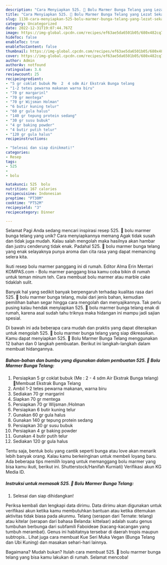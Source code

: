 ```yaml
---
description: "Cara Menyiapkan 525. 🥧 Bolu Marmer Bunga Telang yang Lezat Sekali, Mantap"
title: "Cara Menyiapkan 525. 🥧 Bolu Marmer Bunga Telang yang Lezat Sekali, Mantap"
slug: 1138-cara-menyiapkan-525-bolu-marmer-bunga-telang-yang-lezat-sekali-mantap
category: Uncategorized
date: 2022-12-31T19:07:44.767Z
image: https://img-global.cpcdn.com/recipes/ef63ae5da6501b05/680x482cq70/525-bolu-marmer-bunga-telang-foto-resep-utama.jpg
hideToc: false
enableToc: true
enableTocContent: false
thumbnail: https://img-global.cpcdn.com/recipes/ef63ae5da6501b05/680x482cq70/525-bolu-marmer-bunga-telang-foto-resep-utama.jpg
cover: https://img-global.cpcdn.com/recipes/ef63ae5da6501b05/680x482cq70/525-bolu-marmer-bunga-telang-foto-resep-utama.jpg
author: Admin
authorAv: notfound
ratingvalue: 3.6
reviewcount: 25
recipeingredient:
- "5 gr coklat bubuk Me  2  4 sdm Air Ekstrak Bunga telang                      Membuat Ekstrak Bunga Telang"
- "1-2 tetes pewarna makanan warna biru"
- "70 gr margarinl"
- "70 gr mentega"
- "70 gr Wijsman Holman"
- "6 butir kuning telur"
- "60 gr gula halus"
- "140 gr tepung protein sedang"
- "30 gr susu bubuk"
- "4 gr baking powder"
- "4 butir putih telur"
- "120 gr gula halus"
recipeinstructions:

- "Selesai dan siap dinikmati!"
categories:
- Resep
tags:
- 525
- 
- bolu

katakunci: 525  bolu 
nutrition: 167 calories
recipecuisine: Indonesian
preptime: "PT30M"
cooktime: "PT52M"
recipeyield: "3"
recipecategory: Dinner

---
```



Selamat Pagi Anda sedang mencari inspirasi resep 525. 🥧 bolu marmer bunga telang yang unik? Cara menyiapkannya memang Agak tidak susah dan tidak juga mudah. Kalau salah mengolah maka hasilnya akan hambar dan justru cenderung tidak enak. Padahal 525. 🥧 bolu marmer bunga telang yang enak selayaknya punya aroma dan cita rasa yang dapat memancing selera kita.


Ikuti resep bolu marmer panggang ini di rumah. Editor Alma Erin Mentari KOMPAS.com - Bolu marmer panggang bisa kamu coba bikin di rumah untuk teman minum teh. Cara membuat bolu marmer atau marble cake tidaklah sulit.

Banyak hal yang sedikit banyak berpengaruh terhadap kualitas rasa dari 525. 🥧 bolu marmer bunga telang, mulai dari jenis bahan, kemudian pemilihan bahan segar hingga cara mengolah dan menyajikannya. Tak perlu pusing kalau hendak menyiapkan 525. 🥧 bolu marmer bunga telang enak di rumah, karena asal sudah tahu triknya maka hidangan ini mampu jadi sajian spesial.


Di bawah ini ada beberapa cara mudah dan praktis yang dapat diterapkan untuk mengolah 525. 🥧 bolu marmer bunga telang yang siap dikreasikan. Kamu dapat menyiapkan 525. 🥧 Bolu Marmer Bunga Telang menggunakan 12 bahan dan 0 langkah pembuatan. Berikut ini langkah-langkah dalam membuat hidangannya.

<!--inarticleads1-->

##### Bahan-bahan dan bumbu yang digunakan dalam pembuatan 525. 🥧 Bolu Marmer Bunga Telang:

1. Persiapkan 5 gr coklat bubuk (Me : 2 - 4 sdm Air Ekstrak Bunga telang)                      🌼Membuat Ekstrak Bunga Telang
1. Ambil 1-2 tetes pewarna makanan, warna biru
1. Sediakan 70 gr margarinl
1. Siapkan 70 gr mentega
1. Persiapkan 70 gr Wijsman /Holman
1. Persiapkan 6 butir kuning telur
1. Gunakan 60 gr gula halus
1. Gunakan 140 gr tepung protein sedang
1. Persiapkan 30 gr susu bubuk
1. Persiapkan 4 gr baking powder
1. Gunakan 4 butir putih telur
1. Sediakan 120 gr gula halus


Tentu saja, bentuk bolu yang cantik seperti bunga atau love akan menarik lebih banyak orang. Kalau kamu berkeinginan untuk membeli loyang baru. Ada beberapa tips memilih loyang untuk memanggang bolu marmer yang bisa kamu ikuti, berikut ini. Shutterstock/Hanifah Kurniati) Verifikasi akun KG Media ID. 

<!--inarticleads2-->

##### Instruksi untuk memasak 525. 🥧 Bolu Marmer Bunga Telang:


1. Selesai dan siap dihidangkan!

Periksa kembali dan lengkapi data dirimu. Data dirimu akan digunakan untuk verifikasi akun ketika kamu membutuhkan bantuan atau ketika ditemukan aktivitas tidak biasa pada akunmu. Telang (serapan dari Ternate: telang) atau kitelar (serapan dari bahasa Belanda: kittelaar) adalah suatu genus tumbuhan berbunga dari subfamili Faboideae (kacang-kacangan yang tumbuh merambat). Genus ini habitatnya tersebar di daerah tropis maupun subtropis.. Lihat juga cara membuat Kue Seri Muka Vegan (Bunga Telang dan Ubi Kuning) dan masakan sehari-hari lainnya. 

Bagaimana? Mudah bukan? Itulah cara membuat 525. 🥧 bolu marmer bunga telang yang bisa kamu lakukan di rumah. Selamat mencoba!
